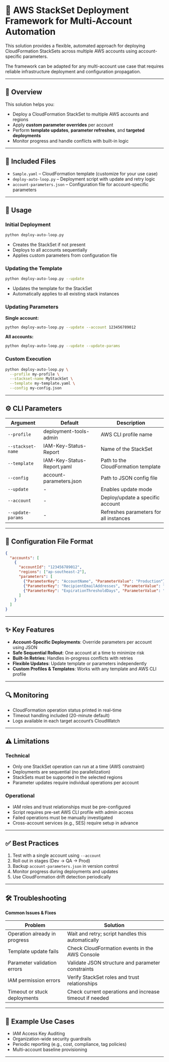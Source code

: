 # 🔐 AWS StackSet Deployment Framework for Multi-Account Automation

This solution provides a flexible, automated approach for deploying CloudFormation StackSets across multiple AWS accounts using account-specific parameters.

The framework can be adapted for any multi-account use case that requires reliable infrastructure deployment and configuration propagation.

---

## 📌 Overview

This solution helps you:
- Deploy a CloudFormation StackSet to multiple AWS accounts and regions
- Apply **custom parameter overrides** per account
- Perform **template updates**, **parameter refreshes**, and **targeted deployments**
- Monitor progress and handle conflicts with built-in logic

---

## 📁 Included Files

- `Sample.yaml` – CloudFormation template (customize for your use case)
- `deploy-auto-loop.py` – Deployment script with update and retry logic
- `account-parameters.json` – Configuration file for account-specific parameters

---

## 🚀 Usage

### Initial Deployment

```bash
python deploy-auto-loop.py
```

- Creates the StackSet if not present
- Deploys to all accounts sequentially
- Applies custom parameters from configuration file

### Updating the Template

```bash
python deploy-auto-loop.py --update
```

- Updates the template for the StackSet
- Automatically applies to all existing stack instances

### Updating Parameters

**Single account:**
```bash
python deploy-auto-loop.py --update --account 123456789012
```

**All accounts:**
```bash
python deploy-auto-loop.py --update --update-params
```

### Custom Execution

```bash
python deploy-auto-loop.py \
  --profile my-profile \
  --stackset-name MyStackSet \
  --template my-template.yaml \
  --config my-config.json
```

---

## ⚙️ CLI Parameters

| Argument             | Default                   | Description                                 |
|----------------------|---------------------------|---------------------------------------------|
| `--profile`          | deployment-tools-admin    | AWS CLI profile name                        |
| `--stackset-name`    | IAM-Key-Status-Report     | Name of the StackSet                        |
| `--template`         | IAM-Key-Status-Report.yaml| Path to the CloudFormation template         |
| `--config`           | account-parameters.json   | Path to JSON config file                    |
| `--update`           | -                         | Enables update mode                         |
| `--account`          | -                         | Deploy/update a specific account            |
| `--update-params`    | -                         | Refreshes parameters for all instances      |

---

## 🧾 Configuration File Format

```json
{
  "accounts": [
    {
      "accountId": "123456789012",
      "regions": ["ap-southeast-2"],
      "parameters": [
        {"ParameterKey": "AccountName", "ParameterValue": "Production"},
        {"ParameterKey": "RecipientEmailAddresses", "ParameterValue": "admin@example.com"},
        {"ParameterKey": "ExpirationThresholdDays", "ParameterValue": "30"}
      ]
    }
  ]
}
```

---

## ✨ Key Features

- **Account-Specific Deployments**: Override parameters per account using JSON
- **Safe Sequential Rollout**: One account at a time to minimize risk
- **Built-In Retries**: Handles in-progress conflicts with retries
- **Flexible Updates**: Update template or parameters independently
- **Custom Profiles & Templates**: Works with any template and AWS CLI profile

---

## 🔍 Monitoring

- CloudFormation operation status printed in real-time
- Timeout handling included (20-minute default)
- Logs available in each target account’s CloudWatch

---

## ⚠️ Limitations

### Technical
- Only one StackSet operation can run at a time (AWS constraint)
- Deployments are sequential (no parallelization)
- StackSets must be supported in the selected regions
- Parameter updates require individual operations per account

### Operational
- IAM roles and trust relationships must be pre-configured
- Script requires pre-set AWS CLI profile with admin access
- Failed operations must be manually investigated
- Cross-account services (e.g., SES) require setup in advance

---

## ✅ Best Practices

1. Test with a single account using `--account`
2. Roll out in stages (Dev → QA → Prod)
3. Backup `account-parameters.json` in version control
4. Monitor progress during deployments and updates
5. Use CloudFormation drift detection periodically

---

## 🛠 Troubleshooting

**Common Issues & Fixes**

| Problem                         | Solution                                              |
|----------------------------------|--------------------------------------------------------|
| Operation already in progress   | Wait and retry; script handles this automatically      |
| Template update fails           | Check CloudFormation events in the AWS Console         |
| Parameter validation errors     | Validate JSON structure and parameter constraints      |
| IAM permission errors           | Verify StackSet roles and trust relationships          |
| Timeout or stuck deployments    | Check current operations and increase timeout if needed|

---

## 🧪 Example Use Cases

- IAM Access Key Auditing
- Organization-wide security guardrails
- Periodic reporting (e.g., cost, compliance, tag policies)
- Multi-account baseline provisioning

---
